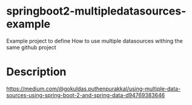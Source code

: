# springboot2-multipledatasources-example
Example project to define How to use multiple datasources withing the same github project

# Description
https://medium.com/@gokuldas.puthenpurakkal/using-multiple-data-sources-using-spring-boot-2-and-spring-data-d94769383646
